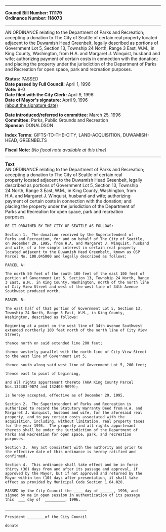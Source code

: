 * * * * *  
  
**Council Bill Number: [](#h0)[](#h2)111179**   
**Ordinance Number: 118073**  
  
* * * * *  
  
AN ORDINANCE relating to the Department of Parks and Recreation; accepting a donation to The City of Seattle of certain real property located adjacent to the Duwamish Head Greenbelt, legally described as portions of Government Lot 5, Section 13, Township 24 North, Range 3 East, W.M., in King County, Washington, from H.A. and Margaret J. Winquist, husband and wife; authorizing payment of certain costs in connection with the donation; and placing the property under the jurisdiction of the Department of Parks and Recreation for open space, park and recreation purposes.  
  
**Status:** PASSED   
**Date passed by Full Council:** April 1, 1996   
**Vote:** 9-0   
**Date filed with the City Clerk:** April 9, 1996   
**Date of Mayor's signature:** April 9, 1996   
[(about the signature date)](/~public/approvaldate.htm)   
  
  
**Date introduced/referred to committee:** March 25, 1996   
**Committee:** Parks, Public Grounds and Recreation   
**Sponsor:** DONALDSON   
  
**Index Terms:** GIFTS-TO-THE-CITY, LAND-ACQUISITION, DUWAMISH-HEAD, GREENBELTS  
  
**Fiscal Note:** *(No fiscal note available at this time)*  
  
* * * * *  
  
**Text**  
    AN ORDINANCE relating to the Department of Parks and Recreation;  
    accepting a donation to The City of Seattle of certain real  
    property located adjacent to the Duwamish Head Greenbelt, legally  
    described as portions of Government Lot 5, Section 13, Township  
    24 North, Range 3 East, W.M., in King County, Washington, from  
    H.A. and Margaret J. Winquist, husband and wife; authorizing  
    payment of certain costs in connection with the donation; and  
    placing the property under the jurisdiction of the Department of  
    Parks and Recreation for open space, park and recreation  
    purposes.  
  
    BE IT ORDAINED BY THE CITY OF SEATTLE AS FOLLOWS:  
  
    Section 1.  The donation received by the Superintendent of  
    Parks and Recreation, for and on behalf of The City of Seattle,  
    on December 29, 1995, from H.A. and Margaret J. Winquist, husband  
    and wife, of a fee simple interest in certain real property  
    located adjacent to the Duwamish Head Greenbelt, known as OSP  
    Parcel No. 108.045000 and legally described as follows:  
  
    PARCEL A:  
  
    The north 50 feet of the south 100 feet of the east 100 feet of  
    portion of Government Lot 5, Section 13, Township 24 North, Range  
    3 East, W.M., in King County, Washington, north of the north line  
    of City View Street and west of the west line of 34th Avenue  
    Southwest produced north.  
  
    PARCEL B:  
  
    The east half of that portion of Government Lot 5, Section 13,  
    Township 24 North, Range 3 East, W.M., in King County,  
    Washington, described as follows:  
  
    Beginning at a point on the west line of 34th Avenue Southwest  
    extended northerly 100 feet north of the north line of City View  
    Street;  
  
    thence north on said extended line 200 feet;  
  
    thence westerly parallel with the north line of City View Street  
    to the west line of Government Lot 5;  
  
    thence south along said west line of Government Lot 5, 200 feet;  
  
    thence east to point of beginning,  
  
    and all rights appurtenant thereto (AKA King County Parcel  
    Nos.132403-9074 and 132403-9099);  
  
    is hereby accepted, effective as of December 29, 1995.  
  
    Section 2.  The Superintendent of Parks and Recreation is  
    authorized to record the Statutory Warranty Deed from H.A. and  
    Margaret J. Winquist, husband and wife, for the aforesaid real  
    property, and to pay certain costs associated with the  
    acquisition, including, without limitation, real property taxes  
    for the year 1995.  The property and all rights appurtenant  
    thereto shall be under the jurisdiction of the Department of  
    Parks and Recreation for open space, park, and recreation  
    purposes.  
  
    Section 3.  Any act consistent with the authority and prior to  
    the effective date of this ordinance is hereby ratified and  
    confirmed.  
  
    Section 4.  This ordinance shall take effect and be in force  
    thirty (30) days from and after its passage and approval, if  
    approved by the Mayor, but if not approved and returned by the  
    Mayor within ten (10) days after presentation, it shall take  
    effect as provided by Municipal Code Section 1.04.020.  
  
    PASSED by the City Council the ____ day of ______, 1996, and  
    signed by me in open session in authentication of its passage  
    this  ___ day of  _________, 1996.  
  
    _____________________________________  
  
    President ________of the City Council  
  
    donate  
